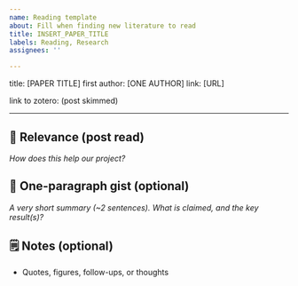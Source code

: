 ```yaml
---
name: Reading template
about: Fill when finding new literature to read
title: INSERT_PAPER_TITLE
labels: Reading, Research
assignees: ''

---
```


title: [PAPER TITLE]
first author: [ONE AUTHOR]
link: [URL]

link to zotero: (post skimmed)

---
## 🎯 Relevance (post read)
_How does this help our project?_

## 📝 One-paragraph gist (optional)
_A very short summary (~2 sentences). What is claimed, and the key result(s)?_

## 🗒️ Notes (optional)
- Quotes, figures, follow-ups, or thoughts
